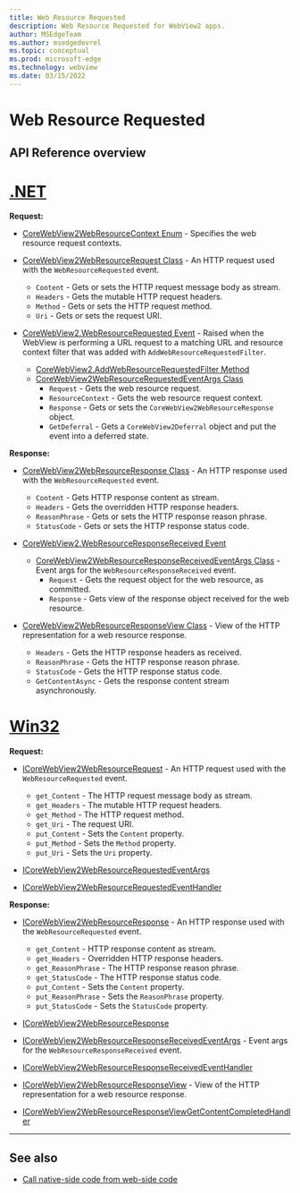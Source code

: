 ```yaml
---
title: Web Resource Requested
description: Web Resource Requested for WebView2 apps.
author: MSEdgeTeam
ms.author: msedgedevrel
ms.topic: conceptual
ms.prod: microsoft-edge
ms.technology: webview
ms.date: 03/15/2022
---
```

# Web Resource Requested


<!-- ====================================================================== -->
## API Reference overview


<!-- -------------------------------------------------- -->

# [.NET](#tab/dotnet)


**Request:**

* [CoreWebView2WebResourceContext Enum](https://docs.microsoft.com/dotnet/api/microsoft.web.webview2.core.corewebview2webresourcecontext) - Specifies the web resource request contexts.

* [CoreWebView2WebResourceRequest Class](https://docs.microsoft.com/dotnet/api/microsoft.web.webview2.core.corewebview2webresourcerequest) - An HTTP request used with the `WebResourceRequested` event.
   * `Content` - Gets or sets the HTTP request message body as stream.
   * `Headers` - Gets the mutable HTTP request headers.
   * `Method` - Gets or sets the HTTP request method.
   * `Uri` - Gets or sets the request URI.

* [CoreWebView2.WebResourceRequested Event](https://docs.microsoft.com/dotnet/api/microsoft.web.webview2.core.corewebview2.webresourcerequested) - Raised when the WebView is performing a URL request to a matching URL and resource context filter that was added with `AddWebResourceRequestedFilter`.
   * [CoreWebView2.AddWebResourceRequestedFilter Method](https://docs.microsoft.com/dotnet/api/microsoft.web.webview2.core.corewebview2.addwebresourcerequestedfilter)
   * [CoreWebView2WebResourceRequestedEventArgs Class](https://docs.microsoft.com/dotnet/api/microsoft.web.webview2.core.corewebview2webresourcerequestedeventargs)
      * `Request` - Gets the web resource request.
      * `ResourceContext` - Gets the web resource request context.
      * `Response` - Gets or sets the `CoreWebView2WebResourceResponse` object.
      * `GetDeferral` - Gets a `CoreWebView2Deferral` object and put the event into a deferred state.


**Response:**

* [CoreWebView2WebResourceResponse Class](https://docs.microsoft.com/dotnet/api/microsoft.web.webview2.core.corewebview2webresourceresponse) - An HTTP response used with the `WebResourceRequested` event.
   * `Content` - Gets HTTP response content as stream.
   * `Headers` - Gets the overridden HTTP response headers.
   * `ReasonPhrase` - Gets or sets the HTTP response reason phrase.
   * `StatusCode` - Gets or sets the HTTP response status code.

* [CoreWebView2.WebResourceResponseReceived Event](https://docs.microsoft.com/dotnet/api/microsoft.web.webview2.core.corewebview2.webresourceresponsereceived)
   * [CoreWebView2WebResourceResponseReceivedEventArgs Class](https://docs.microsoft.com/dotnet/api/microsoft.web.webview2.core.corewebview2webresourceresponsereceivedeventargs) - Event args for the `WebResourceResponseReceived` event.
      * `Request` - Gets the request object for the web resource, as committed.
      * `Response` - Gets view of the response object received for the web resource.

* [CoreWebView2WebResourceResponseView Class](https://docs.microsoft.com/dotnet/api/microsoft.web.webview2.core.corewebview2webresourceresponseview) - View of the HTTP representation for a web resource response.
   * `Headers` - Gets the HTTP response headers as received.
   * `ReasonPhrase` - Gets the HTTP response reason phrase.
   * `StatusCode` - Gets the HTTP response status code.
   * `GetContentAsync` - Gets the response content stream asynchronously.

<!-- -------------------------------------------------- -->

# [Win32](#tab/win32)

**Request:**

* [ICoreWebView2WebResourceRequest](https://docs.microsoft.com/microsoft-edge/webview2/reference/win32/icorewebview2webresourcerequest) - An HTTP request used with the `WebResourceRequested` event.
   * `get_Content` - The HTTP request message body as stream.
   * `get_Headers` - The mutable HTTP request headers.
   * `get_Method` - The HTTP request method.
   * `get_Uri` - The request URI.
   * `put_Content` - Sets the `Content` property.
   * `put_Method` - Sets the `Method` property.
   * `put_Uri` - Sets the `Uri` property.

* [ICoreWebView2WebResourceRequestedEventArgs](https://docs.microsoft.com/microsoft-edge/webview2/reference/win32/icorewebview2webresourcerequestedeventargs)

* [ICoreWebView2WebResourceRequestedEventHandler](https://docs.microsoft.com/microsoft-edge/webview2/reference/win32/icorewebview2webresourcerequestedeventhandler)


**Response:**

* [ICoreWebView2WebResourceResponse](https://docs.microsoft.com/microsoft-edge/webview2/reference/win32/icorewebview2webresourceresponse) - An HTTP response used with the `WebResourceRequested` event.
   * `get_Content` - HTTP response content as stream.
   * `get_Headers` - Overridden HTTP response headers.
   * `get_ReasonPhrase` - The HTTP response reason phrase.
   * `get_StatusCode` - The HTTP response status code.
   * `put_Content` - Sets the `Content` property.
   * `put_ReasonPhrase` - Sets the `ReasonPhrase` property.
   * `put_StatusCode` - Sets the `StatusCode` property.

* [ICoreWebView2WebResourceResponse](https://docs.microsoft.com/microsoft-edge/webview2/reference/win32/icorewebview2webresourceresponse)

* [ICoreWebView2WebResourceResponseReceivedEventArgs](https://docs.microsoft.com/microsoft-edge/webview2/reference/win32/icorewebview2webresourceresponsereceivedeventargs) - Event args for the `WebResourceResponseReceived` event.

* [ICoreWebView2WebResourceResponseReceivedEventHandler](https://docs.microsoft.com/microsoft-edge/webview2/reference/win32/icorewebview2webresourceresponsereceivedeventhandler)

* [ICoreWebView2WebResourceResponseView](https://docs.microsoft.com/microsoft-edge/webview2/reference/win32/icorewebview2webresourceresponseview) - View of the HTTP representation for a web resource response.

* [ICoreWebView2WebResourceResponseViewGetContentCompletedHandler](https://docs.microsoft.com/microsoft-edge/webview2/reference/win32/icorewebview2webresourceresponseviewgetcontentcompletedhandler)


---


<!-- ====================================================================== -->
## See also

* [Call native-side code from web-side code](hostobject.md)
